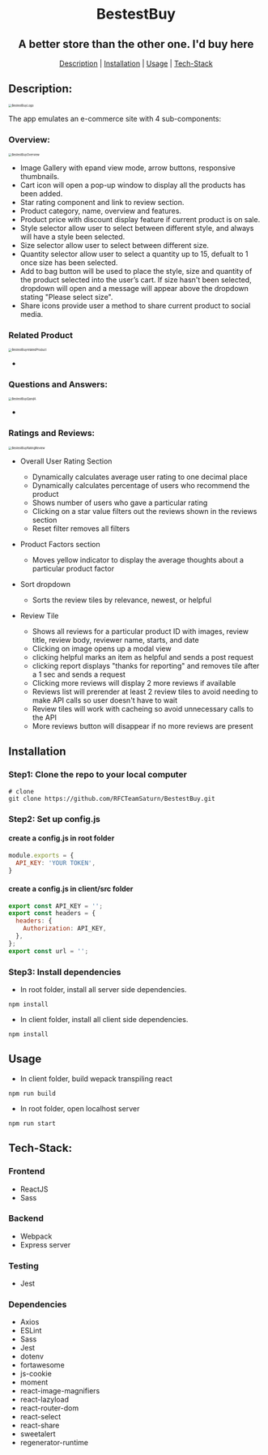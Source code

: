 <div align="center">

# BestestBuy
## A better store than the other one. I'd buy here
[Description](#Description) |
[Installation](#Installation) |
[Usage](#Usage) |
[Tech-Stack](#Tech-Stack)

</div>





## Description:
<img src="./image/header.png" alt="BestestBuyLogo" style="zoom: 40%"/>

The app emulates an e-commerce site with 4 sub-components:

### Overview:
<img src="./image/overview.png" alt="BestestBuyOverview" style="zoom: 40%"/>

- Image Gallery with epand view mode, arrow buttons, responsive thumbnails.
- Cart icon will open a pop-up window to display all the products has been added.
- Star rating component and link to review section.
- Product category, name, overview and features.
- Product price with discount display feature if current product is on sale.
- Style selector allow user to select between different style, and always will have a style been selected.
- Size selector allow user to select between different size.
- Quantity selector allow user to select a quantity up to 15, defualt to 1 once size has been selected.
- Add to bag button will be used to place the style, size and quantity of the product selected into the user’s cart. If size hasn't been selected, dropdown will open and a message will appear above the dropdown stating "Please select size".
- Share icons provide user a method to share current product to social media.

### Related Product
<img src="./image/relatedProduct.png" alt="BestestBuyrelatedProduct" style="zoom: 40%"/>

-

### Questions and Answers:
<img src="./image/QandA.png" alt="BestestBuyQandA" style="zoom: 40%"/>

-

### Ratings and Reviews:
<img src="./image/RatingReview.png" alt="BestestBuyRatingReview" style="zoom: 40%"/>
 
- Overall User Rating Section
  - Dynamically calculates average user rating to one decimal place
  - Dynamically calculates percentage of users who recommend the product
  - Shows number of users who gave a particular rating
  - Clicking on a star value filters out the reviews shown in the reviews section
  - Reset filter removes all filters
 
 - Product Factors section
   - Moves yellow indicator to display the average thoughts about a particular product factor
 
 - Sort dropdown
   - Sorts the review tiles by relevance, newest, or helpful
 
 - Review Tile
   - Shows all reviews for a particular product ID with images, review title, review body, reviewer name, starts, and date
   - Clicking on image opens up a modal view
   - clicking helpful marks an item as helpful and sends a post request
   - clicking report displays "thanks for reporting" and removes tile after a 1 sec and sends a request
   - Clicking more reviews will display 2 more reviews if available
   - Reviews list will prerender at least 2 review tiles to avoid needing to make API calls so user doesn't have to wait
   - Review tiles will work with cacheing so avoid unnecessary calls to the API
   - More reviews button will disappear if no more reviews are present


## Installation

### Step1: Clone the repo to your local computer

```shell
# clone
git clone https://github.com/RFCTeamSaturn/BestestBuy.git
```

### Step2: Set up config.js

#### create a config.js in root folder
```js
module.exports = {
  API_KEY: 'YOUR TOKEN',
}
```

#### create a config.js in client/src folder

```js
export const API_KEY = '';
export const headers = {
  headers: {
    Authorization: API_KEY,
  },
};
export const url = '';
```

### Step3: Install dependencies

- In root folder, install all server side dependencies.
```shell
npm install
```
- In client folder, install all client side dependencies.
```shell
npm install
```

## Usage

-  In client folder, build wepack transpiling react
```shell
npm run build
```
- In root folder, open localhost server
```shell
npm run start
```

## Tech-Stack:

### Frontend
- ReactJS
- Sass

### Backend
- Webpack
- Express server

### Testing
- Jest

### Dependencies
- Axios
- ESLint
- Sass
- Jest
- dotenv
- fortawesome
- js-cookie
- moment
- react-image-magnifiers
- react-lazyload
- react-router-dom
- react-select
- react-share
- sweetalert
- regenerator-runtime
